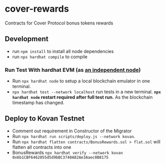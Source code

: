 # cover-rewards

Contracts for Cover Protocol bonus tokens rewards

## Development
* run `npm install` to install all node dependencies
* run `npx hardhat compile` to compile

### Run Test With hardhat EVM (as [an independent node](https://hardhat.dev/hardhat-evm/#connecting-to-hardhat-evm-from-wallets-and-other-software))
* Run `npx hardhat node` to setup a local blockchain emulator in one terminal.
* `npx hardhat test --network localhost` run tests in a new terminal.
 **`npx hardhat node` restart required after full test run.** As the blockchain timestamp has changed.

## Deploy to Kovan Testnet
* Comment out requirement in Constructor of the Migrator
* Run `npx hardhat run scripts/deploy.js --network kovan`.
* Run `npx hardhat flatten contracts/BonusRewards.sol > flat.sol` will flatten all contracts into one
* BonusRewards
`npx hardhat verify --network kovan 0x6b1CBF6462055d5d9bBC3740A82Ae3Aaec0B8175`